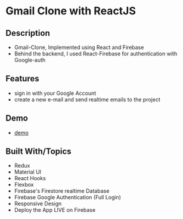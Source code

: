 # Gmail Clone with ReactJS

## Description

- Gmail-Clone, Implemented using React and Firebase
- Behind the backend, I used React-Firebase for authentication with Google-auth

## Features

- sign in with your Google Account
- create a new e-mail and send realtime emails to the project

## Demo

- [demo](https://clone-586f5.web.app/)

## Built With/Topics

- Redux
- Material UI
- React Hooks
- Flexbox
- Firebase's Firestore realtime Database
- Firebase Google Authentication (Full Login)
- Responsive Design
- Deploy the App LIVE on Firebase
